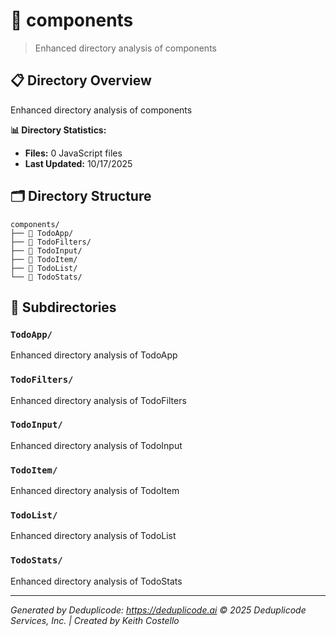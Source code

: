 # 📁 components

> Enhanced directory analysis of components

## 📋 Directory Overview

Enhanced directory analysis of components

**📊 Directory Statistics:**
- **Files:** 0 JavaScript files
- **Last Updated:** 10/17/2025

## 🗂 Directory Structure

```
components/
├── 📁 TodoApp/
├── 📁 TodoFilters/
├── 📁 TodoInput/
├── 📁 TodoItem/
├── 📁 TodoList/
└── 📁 TodoStats/
```

## 📁 Subdirectories

### `TodoApp/`
Enhanced directory analysis of TodoApp

### `TodoFilters/`
Enhanced directory analysis of TodoFilters

### `TodoInput/`
Enhanced directory analysis of TodoInput

### `TodoItem/`
Enhanced directory analysis of TodoItem

### `TodoList/`
Enhanced directory analysis of TodoList

### `TodoStats/`
Enhanced directory analysis of TodoStats

---

*Generated by Deduplicode: https://deduplicode.ai*
*© 2025 Deduplicode Services, Inc. | Created by Keith Costello*
